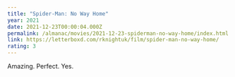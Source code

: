 ```yaml
---
title: "Spider-Man: No Way Home"
year: 2021
date: 2021-12-23T00:00:04.000Z
permalink: /almanac/movies/2021-12-23-spiderman-no-way-home/index.html
link: https://letterboxd.com/rknightuk/film/spider-man-no-way-home/
rating: 3
---
```


Amazing. Perfect. Yes.